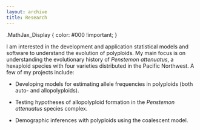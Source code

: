 ```yaml
---
layout: archive
title: Research
---
```

<script type="text/javascript" src="http://cdn.mathjax.org/mathjax/latest/MathJax.js?config=TeX-AMS-MML_HTMLorMML"></script>
.MathJax_Display {
  color: #000 !important;
}

I am interested in the development and application statistical models and software to understand the evolution of polyploids. 
My main focus is on understanding the evolutionary history of *Penstemon attenuatus*, a hexaploid species with four varieties distributed in the Pacific Northwest. 
A few of my projects include:

- Developing models for estimating allele frequencies in polyploids (both auto- and allopolyploids).

- Testing hypotheses of allopolyploid formation in the *Penstemon attenuatus* species complex.

- Demographic inferences with polyploids using the coalescent model.